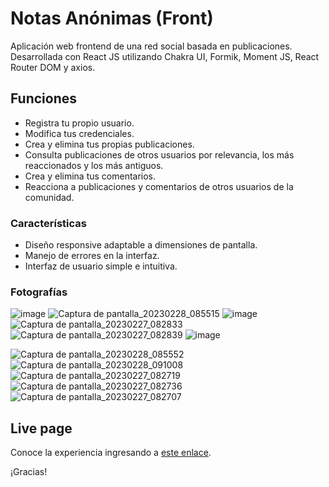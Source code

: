 # Notas Anónimas (Front)

Aplicación web frontend de una red social basada en publicaciones. Desarrollada con React JS utilizando Chakra UI, Formik, Moment JS, React Router DOM y axios.

## Funciones

- Registra tu propio usuario.
- Modifica tus credenciales.
- Crea y elimina tus propias publicaciones.
- Consulta publicaciones de otros usuarios por relevancia, los más reaccionados y los más antiguos.
- Crea y elimina tus comentarios.
- Reacciona a publicaciones y comentarios de otros usuarios de la comunidad.

### Características

- Diseño responsive adaptable a dimensiones de pantalla.
- Manejo de errores en la interfaz.
- Interfaz de usuario simple e intuitiva.

### Fotografías

![image](https://user-images.githubusercontent.com/71740420/222026895-2d2d189b-e69e-474f-add9-fa21d8d370f5.png)
![Captura de pantalla_20230228_085515](https://user-images.githubusercontent.com/71740420/222026962-91713257-b9aa-4c02-9c14-d5d0dca851e9.png)
![image](https://user-images.githubusercontent.com/71740420/222027168-9346cbe6-a8a8-45d7-9eb6-b48bdbc0b032.png)
![Captura de pantalla_20230227_082833](https://user-images.githubusercontent.com/71740420/221732311-720475f3-b253-4e62-b238-7fdd9b1f63e5.png)
![Captura de pantalla_20230227_082839](https://user-images.githubusercontent.com/71740420/221732322-8075e9bc-a1ea-4808-afbb-e28450169ce8.png)
![image](https://user-images.githubusercontent.com/71740420/221734230-8b3daa39-4a68-40cd-b75e-ccf38f1bd2f1.png)

![Captura de pantalla_20230228_085552](https://user-images.githubusercontent.com/71740420/222027319-8e2d4dd9-2f8e-4ecd-9374-bfa972964b0d.png)
![Captura de pantalla_20230228_091008](https://user-images.githubusercontent.com/71740420/222027346-dc7c5b2e-95cb-42b1-b559-cafd28bbf8a6.png)
![Captura de pantalla_20230227_082719](https://user-images.githubusercontent.com/71740420/221733697-d78189e7-1602-4fc3-97a9-7205b50e1ab3.png)
![Captura de pantalla_20230227_082736](https://user-images.githubusercontent.com/71740420/221733710-2de215d3-812b-4801-b514-1f34712c0125.png)
![Captura de pantalla_20230227_082707](https://user-images.githubusercontent.com/71740420/221733714-00a18d5c-efac-4abd-a0a3-0abf9f23ef38.png)

## Live page

Conoce la experiencia ingresando a [este enlace](https://notasanonimas.netlify.app/).

¡Gracias!
